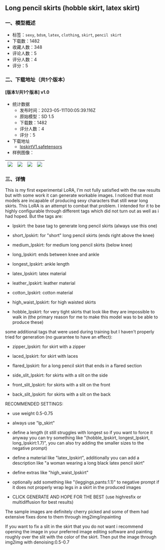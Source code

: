 ## Long pencil skirts (hobble skirt, latex skirt)
### 一、模型概述

- 标签：`sexy`, `bdsm`, `latex`, `clothing`, `skirt`, `pencil skirt`
- 下载数：1482
- 收藏人数：348
- 评论人数：5
- 评分人数：4
- 评分：5

### 二、下载地址（共1个版本）

#### [版本1/共1个版本] v1.0

- 统计数据
  - 发布时间：2023-05-11T00:05:39.116Z
  - 原始模型：SD 1.5
  - 下载数：1482
  - 评分人数：4
  - 评分：5
- 下载地址
  - [lpskirtV1.safetensors](https://civitai.com/api/download/models/67514)
- 样例图像：

| <img src="https://image.civitai.com/xG1nkqKTMzGDvpLrqFT7WA/5546a22a-09bd-4fca-8189-47af37e0dd2e/width=450/750492.jpeg" /> | <img src="https://image.civitai.com/xG1nkqKTMzGDvpLrqFT7WA/61f406b8-76fe-4a4c-9ff6-51cca00c834c/width=450/757856.jpeg" /> | <img src="https://image.civitai.com/xG1nkqKTMzGDvpLrqFT7WA/e34b7a1c-3f2c-4053-ba9f-ece6d75d5b08/width=450/751857.jpeg" /> | <img src="https://image.civitai.com/xG1nkqKTMzGDvpLrqFT7WA/55e84782-8b60-490c-9fe0-85beddd6e25c/width=450/750490.jpeg" /> |
| ---- | ---- | ---- | ---- |


### 三、详情
<p>This is my first experimental LoRA, I'm not fully satisfied with the raw results but with some work it can generate workable images. I noticed that most models are incapable of producing sexy characters that still wear long skirts. This LoRA is an attempt to combat that problem. I intended for it to be highly configurable through different tags which did not turn out as well as i had hoped. But the tags are:</p><ul><li><p>lpskirt: the base tag to generate long pencil skirts (always use this one)</p></li><li><p>short_lpskirt: for "short" long pencil skirts (ends right above the knee)</p></li><li><p>medium_lpskirt: for medium long pencil skirts (below knee)</p></li><li><p>long_lpskirt: ends between knee and ankle</p></li><li><p>longest_lpskirt: ankle length</p></li><li><p>latex_lpskirt: latex material</p></li><li><p>leather_lpskirt: leather material</p></li><li><p>cotton_lpskirt: cotton material</p></li><li><p>high_waist_lpskirt: for high waisted skirts</p></li><li><p>hobble_lpskirt: for very tight skirts that look like they are impossible to walk in (the primary reason for me to make this model was to be able to produce these)</p></li></ul><p>some additional tags that were used during training but I haven't properly tried for generation (no guarantee to have an effect):</p><ul><li><p>zipper_lpskirt: for skirt with a zipper</p></li><li><p>laced_lpskirt: for skirt with laces</p></li><li><p>flared_lpskirt: for a long pencil skirt that ends in a flared section</p></li><li><p>side_slit_lpskirt: for skirts with a slit on the side</p></li><li><p>front_slit_lpskirt: for skirts with a slit on the front</p></li><li><p>back_slit_lpskirt: for skirts with a slit on the back</p></li></ul><p>RECOMMENDED SETTINGS:</p><ul><li><p>use weight 0.5-0.75</p></li><li><p>always use "lp_skirt"</p></li><li><p>define a length (it still struggles with longest so if you want to force it anyway you can try something like "(hobble_lpskirt, longest_lpskirt, long_lpskirt:1.7)", you can also try adding the smaller sizes to the negative prompt)</p></li><li><p>define a material like "latex_lpskirt", additionally you can add a description like "a woman wearing a long black latex pencil skirt"</p></li><li><p>define extras like "high_waist_lpskirt"</p></li><li><p>optionally add something like "(leggings,pants:1.1)" to negative prompt if it does not properly wrap legs in a skirt in the produced images</p></li><li><p>CLICK GENERATE AND HOPE FOR THE BEST (use highresfix or multidiffusion for best results)</p></li></ul><p>The sample images are definitely cherry picked and some of them had extensive fixes done to them through img2img/inpainting</p><p></p><p>If you want to fix a slit in the skirt that you do not want i recommend opening the image in your preferred image editing software and painting roughly over the slit with the color of the skirt. Then put the image through img2img with denoising:0.5-0.7</p>